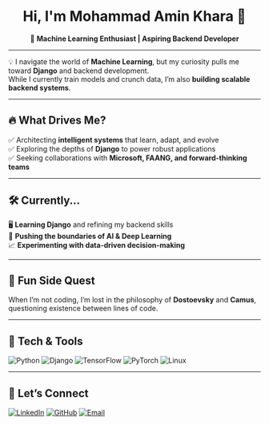 <h1 align="center">Hi, I'm Mohammad Amin Khara 👋</h1>

<p align="center">
  🚀 <strong>Machine Learning Enthusiast | Aspiring Backend Developer</strong>  
</p>

---

💡 I navigate the world of **Machine Learning**, but my curiosity pulls me toward **Django** and backend development.  
While I currently train models and crunch data, I’m also **building scalable backend systems**.  

---

## 🔥 What Drives Me?  
✅ Architecting **intelligent systems** that learn, adapt, and evolve  
✅ Exploring the depths of **Django** to power robust applications  
✅ Seeking collaborations with **Microsoft, FAANG, and forward-thinking teams**  

---

## 🛠️ Currently...  
🖥️ **Learning Django** and refining my backend skills  
🤖 **Pushing the boundaries of AI & Deep Learning**  
📈 **Experimenting with data-driven decision-making**  

---

## 📖 Fun Side Quest  
When I’m not coding, I’m lost in the philosophy of **Dostoevsky** and **Camus**, questioning existence between lines of code.  

---

## 🚀 Tech & Tools  
![Python](https://img.shields.io/badge/Python-3776AB?style=for-the-badge&logo=python&logoColor=white)
![Django](https://img.shields.io/badge/Django-092E20?style=for-the-badge&logo=django&logoColor=white)
![TensorFlow](https://img.shields.io/badge/TensorFlow-FF6F00?style=for-the-badge&logo=tensorflow&logoColor=white)
![PyTorch](https://img.shields.io/badge/PyTorch-EE4C2C?style=for-the-badge&logo=pytorch&logoColor=white)
![Linux](https://img.shields.io/badge/Linux-FCC624?style=for-the-badge&logo=linux&logoColor=black)

---

## 🔗 Let’s Connect  
[![LinkedIn](https://img.shields.io/badge/LinkedIn-0A66C2?style=for-the-badge&logo=linkedin&logoColor=white)](https://www.linkedin.com/in/your-profile)
[![GitHub](https://img.shields.io/badge/GitHub-181717?style=for-the-badge&logo=github&logoColor=white)](https://github.com/your-profile)
[![Email](https://img.shields.io/badge/Email-D14836?style=for-the-badge&logo=gmail&logoColor=white)](mailto:your-email@example.com)
